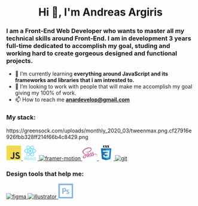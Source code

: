 <h1 align="center">Hi 👋, I'm Andreas Argiris</h1>
<h3 align="left">I am a Front-End Web Developer who wants to master all my technical skills around Front-End. I am in development 3 years full-time dedicated to accomplish my goal, studing  and working hard to create gorgeous designed and functional projects. </h3>

- 🌱 I’m currently learning **everything around JavaScript and its frameworks and libraries that i am intrested to.**
- 🤝 I’m looking to work with people that will make me accomplish my goal giving my 100% of work.
- 📫 How to reach me **anardevelop@gmail.com**


<h3 align="left">My stack:</h3>
https://greensock.com/uploads/monthly_2020_03/tweenmax.png.cf27916e926fbb328ff214f66b4c8429.png

<p align="left">
<a href="https://developer.mozilla.org/en-US/docs/Web/JavaScript" target="_blank" rel="noreferrer">
<img src="https://raw.githubusercontent.com/devicons/devicon/master/icons/javascript/javascript-original.svg" alt="javascript" width="40" height="40"/> </a>
<a href="https://reactjs.org/" target="_blank" rel="noreferrer">
<img src="https://raw.githubusercontent.com/devicons/devicon/master/icons/react/react-original-wordmark.svg" alt="react" width="40" height="40"/> </a>
 <a href="/https://www.framer.com/motion/" target="_blank" rel="noreferrer">
<img src="https://pagepro.co/blog/wp-content/webp-express/webp-images/uploads/2020/03/framer-motion-300x290.png.webp" alt="framer-motion" width="40" height="40"/> </a>
<a href="https://sass-lang.com" target="_blank" rel="noreferrer"> <img src="https://raw.githubusercontent.com/devicons/devicon/master/icons/sass/sass-original.svg" alt="sass" width="40" height="40"/> </a>
<a href="https://www.w3schools.com/css/" target="_blank" rel="noreferrer">
<img src="https://raw.githubusercontent.com/devicons/devicon/master/icons/css3/css3-original-wordmark.svg" alt="css3" width="40" height="40"/> </a>
<a href="https://git-scm.com/" target="_blank" rel="noreferrer">
<img src="https://www.vectorlogo.zone/logos/git-scm/git-scm-icon.svg" alt="git" width="40" height="40"/> </a>
</p>
 
<h3 align="left">Design tools that help me:</h3>
<p align="left">
<a href="https://www.figma.com/" target="_blank" rel="noreferrer"> <img src="https://www.vectorlogo.zone/logos/figma/figma-icon.svg" alt="figma" width="40" height="40"/> </a>
<a href="https://www.adobe.com/in/products/illustrator.html" target="_blank" rel="noreferrer">
<img src="https://www.vectorlogo.zone/logos/adobe_illustrator/adobe_illustrator-icon.svg" alt="illustrator" width="40" height="40"/> </a>
<a href="https://www.photoshop.com/en" target="_blank" rel="noreferrer">
<img src="https://raw.githubusercontent.com/devicons/devicon/master/icons/photoshop/photoshop-line.svg" alt="photoshop" width="40" height="40"/></a>
 </p>
